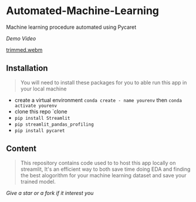 # Automated-Machine-Learning
Machine learning procedure automated using Pycaret

*Demo Video*

[trimmed.webm](https://user-images.githubusercontent.com/109520639/199052233-f62c7d42-f08a-44b3-be88-282ede9f107c.webm)

## Installation
> You will need to install these packages for you to able run this app in your local machine
* create a virtual environment `conda create - name yourenv` then `conda activate yourenv`
* clone this repo `clone 
* `pip install Streamlit`
* `pip streamlit_pandas_profiling`
* `pip install pycaret`

## Content
> This repository contains code used to to host this app locally on streamlit, It's an efficient way 
to both save time doing EDA  and finding the best alogorithm for your machine learning dataset and save your trained model.

*Give a star or a fork if it interest you*
